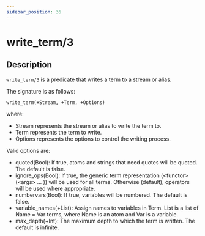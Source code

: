 ```yaml
---
sidebar_position: 36
---
```

[//]: # (This file is auto-generated. Please do not modify it yourself.)

# write_term/3

## Description

`write_term/3` is a predicate that writes a term to a stream or alias.

The signature is as follows:

```text
write_term(+Stream, +Term, +Options)
```

where:

- Stream represents the stream or alias to write the term to.
- Term represents the term to write.
- Options represents the options to control the writing process.

Valid options are:

- quoted\(Bool\): If true, atoms and strings that need quotes will be quoted. The default is false.
- ignore\_ops\(Bool\): If true, the generic term representation \(\<functor\>\(\<args\> ... \)\) will be used for all terms. Otherwise \(default\), operators will be used where appropriate.
- numbervars\(Bool\): If true, variables will be numbered. The default is false.
- variable\_names\(\+List\): Assign names to variables in Term. List is a list of Name = Var terms, where Name is an atom and Var is a variable.
- max\_depth\(\+Int\): The maximum depth to which the term is written. The default is infinite.
